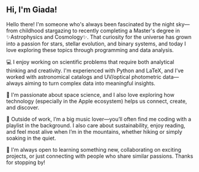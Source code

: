 ## Hi, I'm Giada!

Hello there! I'm someone who's always been fascinated by the night sky—from childhood stargazing to recently completing a Master's degree in ✨Astrophysics and Cosmology✨. That curiosity for the universe has grown into a passion for stars, stellar evolution, and binary systems, and today I love exploring these topics through programming and data analysis.

💻 I enjoy working on scientific problems that require both analytical thinking and creativity. I'm experienced with Python and LaTeX, and I’ve worked with astronomical catalogs and UV/optical photometric data—always aiming to turn complex data into meaningful insights.

🚀 I'm passionate about space science, and I also love exploring how technology (especially in the Apple ecosystem) helps us connect, create, and discover.

🎵 Outside of work, I’m a big music lover—you’ll often find me coding with a playlist in the background. I also care about sustainability, enjoy reading, and feel most alive when I’m in the mountains, whether hiking or simply soaking in the quiet.

🌱 I'm always open to learning something new, collaborating on exciting projects, or just connecting with people who share similar passions. Thanks for stopping by!
